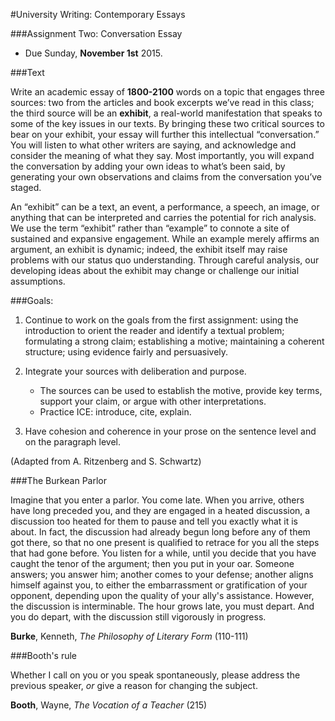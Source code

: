 #University Writing: Contemporary Essays

###Assignment Two: Conversation Essay

- Due Sunday, __November 1st__ 2015.

###Text

Write an academic essay of __1800-2100__ words on a topic that engages three sources: two from the articles and book excerpts we’ve read in this class; the third source will be an __exhibit__, a real-world manifestation that speaks to some of the key issues in our texts. By bringing these two critical sources to bear on your exhibit, your essay will further this intellectual “conversation.” You will listen to what other writers are saying, and acknowledge and consider the meaning of what they say. Most importantly, you will expand the conversation by adding your own ideas to what’s been said, by generating your own observations and claims from the conversation you’ve staged. 

An “exhibit” can be a text, an event, a performance, a speech, an image, or anything that can be interpreted and carries the potential for rich analysis. We use the term “exhibit” rather than “example” to connote a site of sustained and expansive engagement. While an example merely affirms an argument, an exhibit is dynamic; indeed, the exhibit itself may raise problems with our status quo understanding. Through careful analysis, our developing ideas about the exhibit may change or challenge our initial assumptions. 

###Goals:

1. Continue to work on the goals from the first assignment: using the introduction to orient the reader and identify a textual problem; formulating a strong claim; establishing a motive; maintaining a coherent structure; using evidence fairly and persuasively.

2. Integrate your sources with deliberation and purpose.
	- The sources can be used to establish the motive, provide key terms, support your claim, or argue with other interpretations.
	- Practice ICE: introduce, cite, explain.

3. Have cohesion and coherence in your prose on the sentence level and on the paragraph level.

(Adapted from A. Ritzenberg and S. Schwartz) 

###The Burkean Parlor

Imagine that you enter a parlor. You come late. When you arrive, others have long preceded you, and they are engaged in a heated discussion, a discussion too heated for them to pause and tell you exactly what it is about. In fact, the discussion had already begun long before any of them got there, so that no one present is qualified to retrace for you all the steps that had gone before. You listen for a while, until you decide that you have caught the tenor of the argument; then you put in your oar. Someone answers; you answer him; another comes to your defense; another aligns himself against you, to either the embarrassment or gratification of your opponent, depending upon the quality of your ally's assistance. However, the discussion is interminable. The hour grows late, you must depart. And you do depart, with the discussion still vigorously in progress.

__Burke__, Kenneth, _The Philosophy of Literary Form_ (110-111)

###Booth's rule

Whether I call on you or you speak spontaneously, please address the previous speaker, _or_ give a reason for changing the subject.

__Booth__, Wayne, _The Vocation of a Teacher_ (215)
